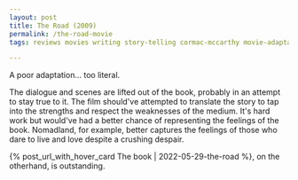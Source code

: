 ```yaml
---
layout: post
title: The Road (2009)
permalink: /the-road-movie
tags: reviews movies writing story-telling cormac-mccarthy movie-adaptations mediums

---
```


A poor adaptation... too literal.
<!--more-->
The dialogue and scenes are lifted out of the book, probably in an attempt to stay true to it.
The film should've attempted to translate the story to tap into the strengths and respect the weaknesses of the medium.
It's hard work but would've had a better chance of representing the feelings of the book.
Nomadland, for example, better captures the feelings of those who dare to live and love despite a crushing despair.

{% post_url_with_hover_card The book | 2022-05-29-the-road %}, on the otherhand, is outstanding.